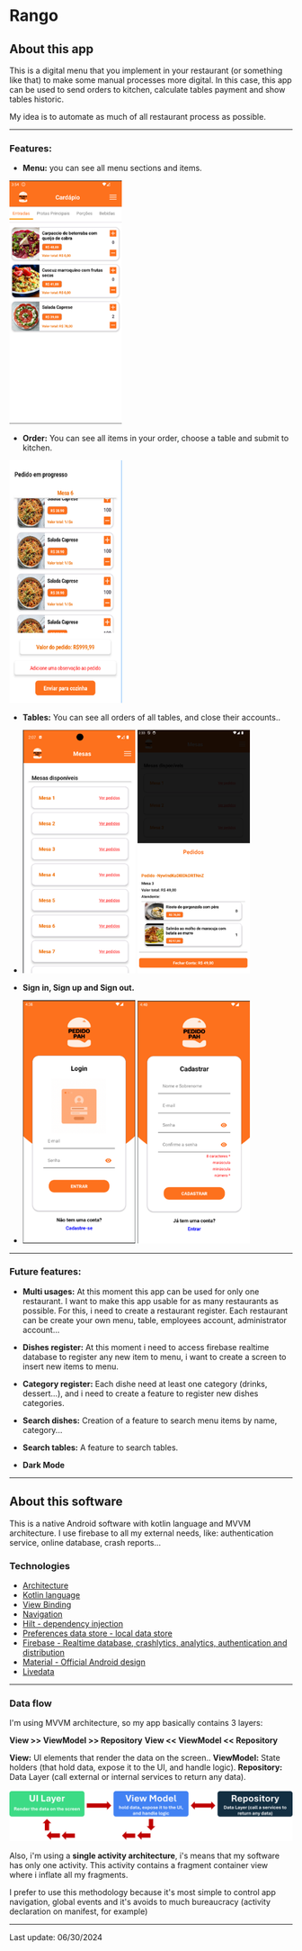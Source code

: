 # Rango

## About this app

This is a digital menu that you implement in your restaurant (or something like that) to make some
manual processes more digital.
In this case, this app can be used to send orders to kitchen, calculate tables payment and show tables historic.

My idea is to automate as much of all restaurant process as possible.

___

### Features:

 * **Menu:** you can see all menu sections and items.
<img src="screenshots/menu.png" alt="Menu" width="200"/>
   
 * **Order:** You can see all items in your order, choose a table and submit to kitchen.
<img src="screenshots/order.png" alt="Order" width="200"/>

 * **Tables:** You can see all orders of all tables, and close their accounts..
 * <img src="screenshots/table.png" alt="Table" width="200"/>  <img src="screenshots/table order.png" alt="Table Order" width="200"/>
   
 * **Sign in, Sign up and Sign out.**
 * <img src="screenshots/login.png" alt="Login" width="200"/>  <img src="screenshots/register.png" alt="Register" width="200"/>
___

### Future features:

* **Multi usages:** At this moment this app can be used for only one restaurant.
I want to make this app usable for as many restaurants as possible. For this, i need to create a restaurant register.
Each restaurant can be create your own menu, table, employees account, administrator account...

* **Dishes register:** At this moment i need to access firebase realtime database to register any new item to menu, i want to create a screen to insert new items to menu.

* **Category register:** Each dishe need at least one category (drinks, dessert...), and i need to create a feature to register new dishes categories.

* **Search dishes:** Creation of a feature to search menu items by name, category...

* **Search tables:** A feature to search tables.

* **Dark Mode**
___

## About this software

This is a native Android software with kotlin language and MVVM architecture. I use firebase to all my external needs, like: authentication service, online database, crash reports...

### Technologies
* [Architecture](https://developer.android.com/topic/architecture)
* [Kotlin language](https://kotlinlang.org/)
* [View Binding](https://developer.android.com/topic/libraries/view-binding)
* [Navigation](https://developer.android.com/guide/navigation)
* [Hilt - dependency injection](https://developer.android.com/training/dependency-injection/hilt-android)
* [Preferences data store - local data store](https://developer.android.com/topic/libraries/architecture/datastore)
* [Firebase - Realtime database, crashlytics, analytics, authentication and distribution](https://firebase.google.com/)
* [Material - Official Android design](https://m3.material.io/)
* [Livedata](https://developer.android.com/topic/libraries/architecture/livedata)

___

### Data flow
I'm using MVVM architecture, so my app basically contains 3 layers:

**View >> ViewModel >> Repository**
**View << ViewModel << Repository**

**View:** UI elements that render the data on the screen..
**ViewModel:** State holders (that hold data, expose it to the UI, and handle logic).
**Repository:** Data Layer (call external or internal services to return any data).

<img src="screenshots/architecture_layer.png" alt="layers" width="800"/>

Also, i'm using a **single activity architecture**, i's means that my software has only one activity.
This activity contains a fragment container view where i inflate all my fragments.

I prefer to use this methodology because it's most simple to control app navigation, global events and
it's avoids to much bureaucracy (activity declaration on manifest, for example)

___

Last update: 06/30/2024
